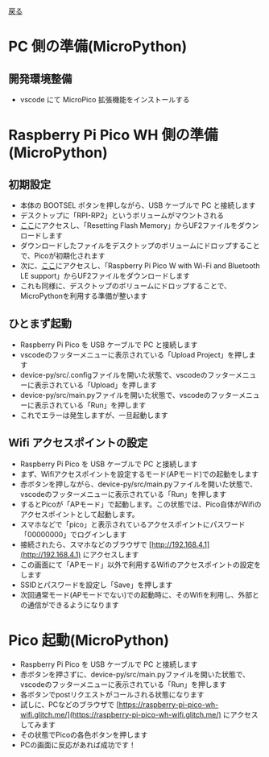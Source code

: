 [戻る](../README.md)

# PC 側の準備(MicroPython)

## 開発環境整備

-   vscode にて MicroPico 拡張機能をインストールする

# Raspberry Pi Pico WH 側の準備(MicroPython)

## 初期設定

-   本体の BOOTSEL ボタンを押しながら、USB ケーブルで PC と接続します
-   デスクトップに「RPI-RP2」というボリュームがマウントされる
-   [ここ](https://www.raspberrypi.com/documentation/microcontrollers/raspberry-pi-pico.html#software-utilities)にアクセスし、「Resetting Flash Memory」からUF2ファイルをダウンロードします
-   ダウンロードしたファイルをデスクトップのボリュームにドロップすることで、Picoが初期化されます
-   次に、[ここ](https://www.raspberrypi.com/documentation/microcontrollers/micropython.html#what-is-micropython)にアクセスし、「Raspberry Pi Pico W with Wi-Fi and Bluetooth LE support」からUF2ファイルをダウンロードします
-   これも同様に、デスクトップのボリュームにドロップすることで、MicroPythonを利用する準備が整います

## ひとまず起動

-   Raspberry Pi Pico を USB ケーブルで PC と接続します
-   vscodeのフッターメニューに表示されている「Upload Project」を押します
-   device-py/src/.configファイルを開いた状態で、vscodeのフッターメニューに表示されている「Upload」を押します
-   device-py/src/main.pyファイルを開いた状態で、vscodeのフッターメニューに表示されている「Run」を押します
-   これでエラーは発生しますが、一旦起動します

## Wifi アクセスポイントの設定

-   Raspberry Pi Pico を USB ケーブルで PC と接続します
-   まず、Wifiアクセスポイントを設定するモード(APモード)での起動をします
-   赤ボタンを押しながら、device-py/src/main.pyファイルを開いた状態で、vscodeのフッターメニューに表示されている「Run」を押します
-   するとPicoが「APモード」で起動します。この状態では、Pico自体がWifiのアクセスポイントとして起動します。
-   スマホなどで「pico」と表示されているアクセスポイントにパスワード「00000000」でログインします
-   接続されたら、スマホなどのブラウザで [http://192.168.4.1](http://192.168.4.1) にアクセスします
-   この画面にて「APモード」以外で利用するWifiのアクセスポイントの設定をします
-   SSIDとパスワードを設定し「Save」を押します
-   次回通常モード(APモードでない)での起動時に、そのWifiを利用し、外部との通信ができるようになります

# Pico 起動(MicroPython)

-   Raspberry Pi Pico を USB ケーブルで PC と接続します
-   赤ボタンを押さずに、device-py/src/main.pyファイルを開いた状態で、vscodeのフッターメニューに表示されている「Run」を押します
-   各ボタンでpostリクエストがコールされる状態になります
-   試しに、PCなどのブラウザで [https://raspberry-pi-pico-wh-wifi.glitch.me/](https://raspberry-pi-pico-wh-wifi.glitch.me/) にアクセスしてみます
-   その状態でPicoの各色ボタンを押します
-   PCの画面に反応があれば成功です！
